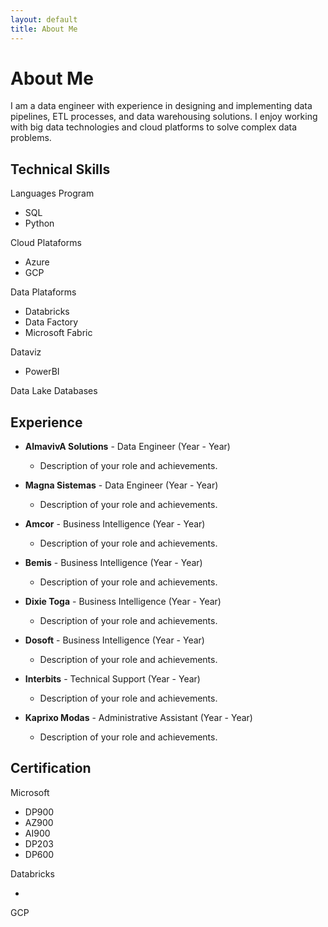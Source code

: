 ```yaml
---
layout: default
title: About Me
---
```


# About Me

I am a data engineer with experience in designing and implementing data pipelines, ETL processes, and data warehousing solutions. I enjoy working with big data technologies and cloud platforms to solve complex data problems.


## Technical Skills

Languages Program
- SQL
- Python

Cloud Plataforms
- Azure
- GCP

Data Plataforms
- Databricks
- Data Factory
- Microsoft Fabric

Dataviz
- PowerBI

Data Lake
Databases

## Experience

- **AlmavivA Solutions** - Data Engineer (Year - Year)
  - Description of your role and achievements.

- **Magna Sistemas** - Data Engineer (Year - Year)
  - Description of your role and achievements.
  
- **Amcor** - Business Intelligence (Year - Year)
  - Description of your role and achievements.

- **Bemis** - Business Intelligence (Year - Year)
  - Description of your role and achievements.
  
- **Dixie Toga** - Business Intelligence (Year - Year)
  - Description of your role and achievements.
  
- **Dosoft** - Business Intelligence (Year - Year)
  - Description of your role and achievements.  
  
- **Interbits** - Technical Support (Year - Year)
  - Description of your role and achievements.
  
- **Kaprixo Modas** - Administrative Assistant (Year - Year)
  - Description of your role and achievements.  
  
## Certification

Microsoft
 
 - DP900
 - AZ900
 - AI900
 - DP203
 - DP600
 
Databricks
 
 -
 
GCP